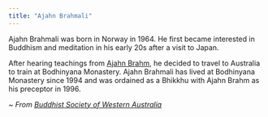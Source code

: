 ```yaml
---
title: "Ajahn Brahmali"
---
```


Ajahn Brahmali was born in Norway in 1964. He first became interested in Buddhism and meditation in his early 20s after a visit to Japan.

After hearing teachings from [Ajahn Brahm](/authors/brahm), he decided to travel to Australia to train at Bodhinyana Monastery. Ajahn Brahmali has lived at Bodhinyana Monastery since 1994 and was ordained as a Bhikkhu with Ajahn Brahm as his preceptor in 1996.

_~ From [Buddhist Society of Western Australia](https://bswa.org/teachers/ajahn-brahmali/)_
